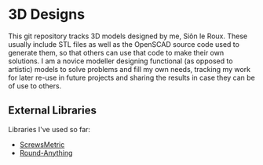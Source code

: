 # 3D Designs

This git repository tracks 3D models designed by me, Siôn le Roux.  These usually include STL files as well as the OpenSCAD source code used to generate them, so that others can use that code to make their own solutions.  I am a novice modeller designing functional (as opposed to artistic) models to solve problems and fill my own needs, tracking my work for later re-use in future projects and sharing the results in case they can be of use to others.

## External Libraries

Libraries I've used so far:

- [ScrewsMetric](https://github.com/More-Wrong/ScrewsMetric)
- [Round-Anything](https://github.com/Irev-Dev/Round-Anything)
